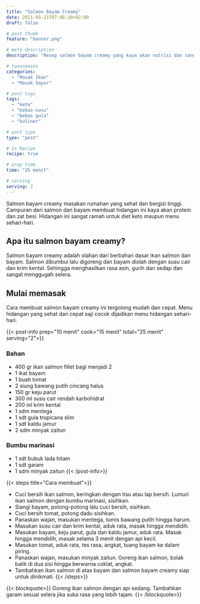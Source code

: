 ```yaml
---
title: "Salmon Bayam Creamy"
date: 2021-05-21T07:46:10+02:00
draft: false

# post thumb
feature: "banner.png"

# meta description
description: "Resep salmon bayam creamy yang kaya akan nutrisi dan sangat lezat. Cara membuatnya mudah dipelajari, baca selengkapnya disini."

# taxonomies
categories:
  - "Masak Ikan"
  - "Masak Sayur"

# post tags
tags:
  - "keto"
  - "bebas-susu"
  - "bebas gula"
  - "kuliner"

# post type
type: "post"

# Is Recipe
recipe: true

# prep time
time: "25 menit"

# serving
serving: 2
---
```

Salmon bayam creamy masakan rumahan yang sehat dan bergizi tinggi. Campuran dari salmon dan bayam membuat hidangan ini kaya akan protein dan zat besi. Hidangan ini sangat ramah untuk diet keto maupun menu sehari-hari.

## Apa itu salmon bayam creamy?

Salmon bayam creamy adalah olahan dari berbahan dasar ikan salmon dan bayam. Salmon dibumbui lalu digoreng dan bayam diolah dengan susu cair dan krim kental. Sehingga menghasilkan rasa asin, gurih dan sedap dan sangat menggugah selera.

## Mulai memasak

Cara membuat salmon bayam creamy ini tergolong mudah dan cepat. Menu hidangan yang sehat dan cepat saji cocok dijadikan menu hidangan sehari-hari.

{{< post-info prep="10 menit" cook="15 menit" total="25 menit" serving="2">}}

### Bahan

-   400 gr ikan salmon fillet bagi menjadi 2
-   1 ikat bayam
-   1 buah tomat
-   2 siung bawang putih cincang halus
-   150 gr keju parut
-   300 ml susu cair rendah karbohidrat
-   200 ml krim kental
-   1 sdm mentega
-   1 sdt gula tropicana slim
-   1 sdt kaldu jamur
-   2 sdm minyak zaitun

### Bumbu marinasi

-   1 sdt bubuk lada hitam
-   1 sdt garam
-   1 sdm minyak zaitun
{{< /post-info>}}

{{< steps title="Cara membuat">}}
-   Cuci bersih ikan salmon, keringkan dengan tisu atau lap bersih. Lumuri ikan salmon dengan bumbu marinasi, sisihkan.
-   Siangi bayam, potong-potong lalu cuci bersih, sisihkan.
-   Cuci bersih tomat, potong dadu sisihkan.
-   Panaskan wajan, masukan mentega, tumis bawang putih hingga harum.
-   Masukan susu cair dan krim kental, aduk rata, masak hingga mendidih.
-   Masukan bayam, keju parut, gula dan kaldu jamur, aduk rata. Masak hingga mendidih, masak selama 3 menit dengan api kecil.
-   Masukan tomat, aduk rata, tes rasa, angkat, tuang bayam ke dalam piring.
-   Panaskan wajan, masukan minyak zaitun. Goreng ikan salmon, bolak balik di dua sisi hingga berwarna coklat, angkat.
-   Tambahkan ikan salmon di atas bayam dan salmon bayam creamy siap untuk dinikmati.
{{< /steps>}}

{{< blockquote>}}
Goreng ikan salmon dengan api sedang. Tambahkan garam sesuai selera jika suka rasa yang lebih tajam.
{{< /blockquote>}}